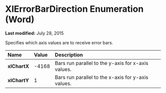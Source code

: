 
# XlErrorBarDirection Enumeration (Word)

 **Last modified:** July 28, 2015

Specifies which axis values are to receive error bars.


|**Name**|**Value**|**Description**|
|:-----|:-----|:-----|
| **xlChartX**|-4168|Bars run parallel to the y-axis for x-axis values.|
| **xlChartY**|1|Bars run parallel to the x-axis for y-axis values.|
